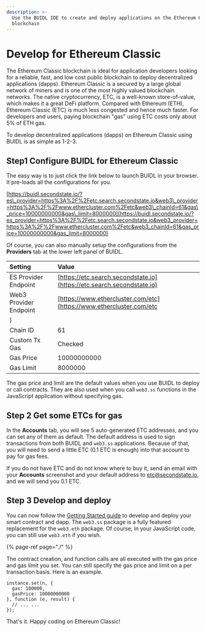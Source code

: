 ```yaml
---
description: >-
  Use the BUIDL IDE to create and deploy applications on the Ethereum Classic
  blockchain
---
```


# Develop for Ethereum Classic

The Ethereum Classic blockchain is ideal for application developers looking for a reliable, fast, and low cost public blockchain to deploy decentralized applications \(dapps\). Ethereum Classic is a secured by a large global network of miners and is one of the most highly valued blockchain networks. The native cryptocurrency, ETC, is a well-known store-of-value, which makes it a great DeFi platform. Compared with Ethereum \(ETH\), Ethereum Classic \(ETC\) is much less congested and hence much faster. For developers and users, paying blockchain "gas" using ETC costs only about 5% of ETH gas. 

To develop decentralized applications \(dapps\) on Ethereum Classic using BUIDL is as simple as 1-2-3.

## Step1 Configure BUIDL for Ethereum Classic

The easy way is to just click the link below to launch BUIDL in your browser. It pre-loads all the configurations for you. 

[https://buidl.secondstate.io/?es\_provider=https%3A%2F%2Fetc.search.secondstate.io&web3\_provider=https%3A%2F%2Fwww.ethercluster.com%2Fetc&web3\_chainId=61&gas\_price=10000000000&gas\_limit=8000000](https://buidl.secondstate.io/?es_provider=https%3A%2F%2Fetc.search.secondstate.io&web3_provider=https%3A%2F%2Fwww.ethercluster.com%2Fetc&web3_chainId=61&gas_price=10000000000&gas_limit=8000000)

Of course, you can also manually setup the configurations from the **Providers** tab at the lower left panel of BUIDL.

| Setting | Value |
| :--- | :--- |
| ES Provider Endpoint | [https://etc.search.secondstate.io](https://etc.search.secondstate.io) |
| Web3 Provider Endpoint | [https://www.ethercluster.com/etc](https://www.ethercluster.com/etc
) |
| Chain ID | 61 |
| Custom Tx Gas | Checked |
| Gas Price | 10000000000 |
| Gas Limit | 8000000 |

The gas price and limit are the default values when you use BUIDL to deploy or call contracts. They are also used when you call `web3.ss` functions in the JavaScript application without specifying gas.

## Step 2 Get some ETCs for gas

In the **Accounts** tab, you will see 5 auto-generated ETC addresses, and you can set any of them as default. The default address is used to sign transactions from both BUIDL and `web3.ss` applications. Because of that, you will need to send a little ETC \(0.1 ETC is enough\) into that account to pay for gas fees.

If you do not have ETC and do not know where to buy it, send an email with your **Accounts** screenshot and your default address to etc@secondstate.io, and we will send you 0.1 ETC.

## Step 3 Develop and deploy

You can now follow the [Getting Started guide](./) to develop and deploy your smart contract and dapp. The `web3.ss` package is a fully featured replacement for the `web3.eth` package. Of course, in your JavaScript code, you can still use `web3.eth` if you wish.

{% page-ref page="./" %}

The contract creation, and function calls are all executed with the gas price and gas limit you set. You can still specify the gas price and limit on a per transaction basis. Here is an example.

```text
instance.set(n, {
  gas: 100000,
  gasPrice: 10000000000
}, function (e, result) {
  // ... ...
});
```

That's it. Happy coding on Ethereum Classic!


